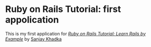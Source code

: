 # Ruby on Rails Tutorial: first appolication

This is my first application for [*Ruby on Rails Tutorial: Learn Rails by Example*](http://yegya.github.io) by [Sanjay Khadka](http://www.sanjaykhadka.com.np)